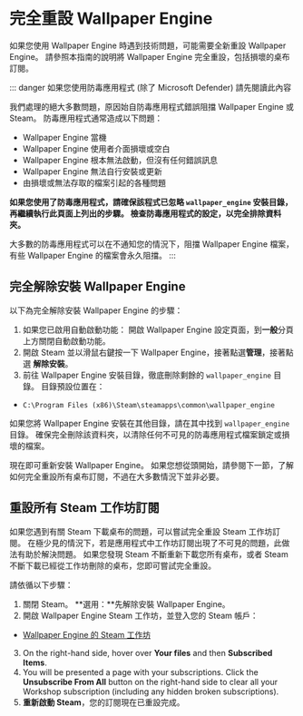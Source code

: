 # 完全重設 Wallpaper Engine

如果您使用 Wallpaper Engine 時遇到技術問題，可能需要全新重設 Wallpaper Engine。 請參照本指南的說明將 Wallpaper Engine 完全重設，包括損壞的桌布訂閱。

::: danger
如果您使用防毒應用程式 (除了 Microsoft Defender) 請先閱讀此內容

我們處理的絕大多數問題，原因始自防毒應用程式錯誤阻擋 Wallpaper Engine 或 Steam。 防毒應用程式通常造成以下問題：

* Wallpaper Engine 當機
* Wallpaper Engine 使用者介面損壞或空白
* Wallpaper Engine 根本無法啟動，但沒有任何錯誤訊息
* Wallpaper Engine 無法自行安裝或更新
* 由損壞或無法存取的檔案引起的各種問題

**如果您使用了防毒應用程式，請確保該程式已忽略 `wallpaper_engine` 安裝目錄，再繼續執行此頁面上列出的步驟。 檢查防毒應用程式的設定，以完全排除資料夾。**

大多數的防毒應用程式可以在不通知您的情況下，阻擋 Wallpaper Engine 檔案，有些 Wallpaper Engine 的檔案會永久阻擋。
:::

## 完全解除安裝 Wallpaper Engine

以下為完全解除安裝 Wallpaper Engine 的步驟：

1. 如果您已啟用自動啟動功能： 開啟 Wallpaper Engine 設定頁面，到**一般**分頁上方關閉自動啟動功能。
2. 開啟 Steam 並以滑鼠右鍵按一下 Wallpaper Engine，接著點選**管理**，接著點選 **解除安裝**。
3. 前往 Wallpaper Engine 安裝目錄，徹底刪除剩餘的 `wallpaper_engine` 目錄。 目錄預設位置在：

* `C:\Program Files (x86)\Steam\steamapps\common\wallpaper_engine`

如果您將 Wallpaper Engine 安裝在其他目錄，請在其中找到 `wallpaper_engine` 目錄。 確保完全刪除該資料夾，以清除任何不可見的防毒應用程式檔案鎖定或損壞的檔案。

現在即可重新安裝 Wallpaper Engine。 如果您想從頭開始，請參閱下一節，了解如何完全重設所有桌布訂閱，不過在大多數情況下並非必要。

## 重設所有 Steam 工作坊訂閱

如果您遇到有關 Steam 下載桌布的問題，可以嘗試完全重設 Steam 工作坊訂閱。 在極少見的情況下，若是應用程式中工作坊訂閱出現了不可見的問題，此做法有助於解決問題。 如果您發現 Steam 不斷重新下載您所有桌布，或者 Steam 不斷下載已經從工作坊刪除的桌布，您即可嘗試完全重設。

請依循以下步驟：

1. 關閉 Steam。 **選用：**先解除安裝 Wallpaper Engine。
2. 開啟 Wallpaper Engine Steam 工作坊，並登入您的 Steam 帳戶：

* [Wallpaper Engine 的 Steam 工作坊](https://steamcommunity.com/app/431960/workshop/)

3. On the right-hand side, hover over **Your files** and then **Subscribed Items**.
4. You will be presented a page with your subscriptions. Click the **Unsubscribe From All** button on the right-hand side to clear all your Workshop subscription (including any hidden broken subscriptions).
5. **重新啟動 Steam**，您的訂閱現在已重設完成。
